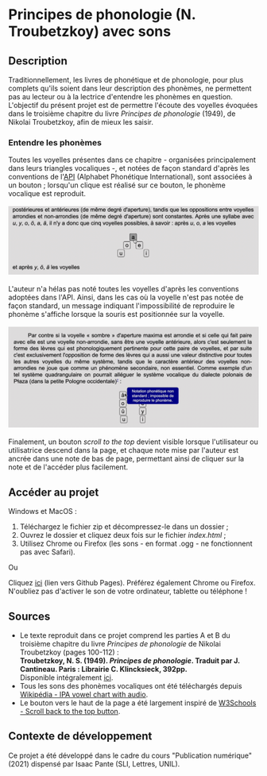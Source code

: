 # Principes de phonologie (N. Troubetzkoy) avec sons

## Description
Traditionnellement, les livres de phonétique et de phonologie, pour plus complets qu'ils soient dans leur description des phonèmes, ne permettent pas au lecteur ou à la lectrice d'entendre les phonèmes en question. L'objectif du présent projet est de permettre l'écoute des voyelles évoquées dans le troisième chapitre du livre *Principes de phonologie* (1949), de Nikolai Troubetzkoy, afin de mieux les saisir.

### Entendre les phonèmes
Toutes les voyelles présentes dans ce chapitre - organisées principalement dans leurs triangles vocaliques -, et notées de façon standard d'après les conventions de l'[API](https://fr.wikipedia.org/wiki/Alphabet_phon%C3%A9tique_international) (Alphabet Phonétique International), sont associées à un bouton ; lorsqu'un clique est réalisé sur ce bouton, le phonème vocalique est reproduit.<br><br>
![capture d'écran 1](images/printScreen_1.png)<br><br>
L'auteur n'a hélas pas noté toutes les voyelles d'après les conventions adoptées dans l'API. Ainsi, dans les cas où la voyelle n'est pas notée de façon standard, un message indiquant l'impossibilité de reproduire le phonème s'affiche lorsque la souris est positionnée sur la voyelle.<br><br>
![capture d'écran 2](images/printScreen_2.png)<br><br>
Finalement, un bouton *scroll to the top* devient visible lorsque l'utilisateur ou utilisatrice descend dans la page, et chaque note mise par l'auteur est ancrée dans une note de bas de page, permettant ainsi de cliquer sur la note et de l'accéder plus facilement. 

## Accéder au projet
Windows et MacOS :
1. Téléchargez le fichier zip et décompressez-le dans un dossier ;
2. Ouvrez le dossier et cliquez deux fois sur le fichier *index.html* ;<br>
3. Utilisez Chrome ou Firefox (les sons - en format .ogg - ne fonctionnent pas avec Safari).

Ou <br>

Cliquez [ici](https://laurapippus.github.io/Principes-phonologie-avec-sons/) (lien vers Github Pages). Préférez également Chrome ou Firefox.<br>
N'oubliez pas d'activer le son de votre ordinateur, tablette ou téléphone !

## Sources 
+ Le texte reproduit dans ce projet comprend les parties A et B du troisième chapitre du livre <i>Principes de phonologie</i> de Nikolai Troubetzkoy (pages 100-112) :<br> **Troubetzkoy, N. S. (1949). *Principes de phonologie*. Traduit par J. Cantineau. Paris : Librairie C. Klincksieck, 392pp.**<br> 
Disponible intégralement [ici](https://ia802706.us.archive.org/22/items/principesdephono00trub/principesdephono00trub.pdf).<br>
+ Tous les sons des phonèmes vocaliques ont été téléchargés depuis [Wikipédia - IPA vowel chart with audio](https://en.wikipedia.org/wiki/IPA_vowel_chart_with_audio).<br>
+ Le bouton vers le haut de la page a été largement inspiré de [W3Schools - Scroll back to the top button](https://www.w3schools.com/howto/howto_js_scroll_to_top.asp).<br>

## Contexte de développement 
Ce projet a été développé dans le cadre du cours "Publication numérique" (2021) dispensé par Isaac Pante (SLI, Lettres, UNIL).